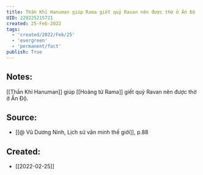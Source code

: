 ```yaml
---
title: Thần Khỉ Hanuman giúp Rama giết quỷ Ravan nên được thờ ở Ấn Độ
UID: 220225215721
created: 25-Feb-2022
tags:
  - 'created/2022/Feb/25'
  - 'evergreen'
  - 'permanent/fact'
publish: True
---
```

## Notes:
[[Thần Khỉ Hanuman]] giúp [[Hoàng tử Rama]] giết quỷ Ravan nên được thờ ở Ấn Độ.

## Source:
- [[@ Vũ Dương Ninh, Lịch sử văn minh thế giới]], p.88





## Created:
- [[2022-02-25]]
